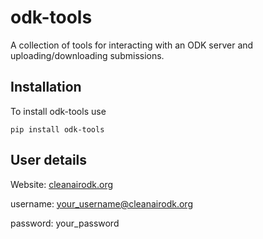 # odk-tools
A collection of tools for interacting with an ODK server and uploading/downloading submissions.

## Installation 

To install odk-tools use 

```
pip install odk-tools
```

## User details 

Website: [cleanairodk.org](https://cleanairodk.org)

username: your_username@cleanairodk.org 

password: your_password
